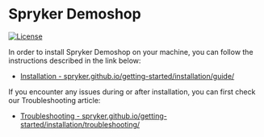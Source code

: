 # Spryker Demoshop
[![License](https://img.shields.io/github/license/spryker/demoshop.svg)](https://github.com/spryker/demoshop/)

In order to install Spryker Demoshop on your machine, you can follow the instructions described in the link below:

* [Installation - spryker.github.io/getting-started/installation/guide/](http://spryker.github.io/getting-started/installation/guide/)

If you encounter any issues during or after installation, you can first check our Troubleshooting article:

* [Troubleshooting - spryker.github.io/getting-started/installation/troubleshooting/](http://spryker.github.io/getting-started/installation/troubleshooting/)
